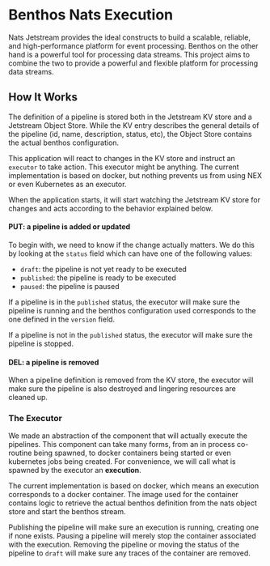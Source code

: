 # Benthos Nats Execution

Nats Jetstream provides the ideal constructs to build a scalable, reliable, and high-performance platform for event 
processing. Benthos on the other hand is a powerful tool for processing data streams. This project aims to combine the
two to provide a powerful and flexible platform for processing data streams.

## How It Works
The definition of a pipeline is stored both in the Jetstream KV store and a Jetstream Object Store. While the KV entry
describes the general details of the pipeline (id, name, description, status, etc), the Object Store contains the actual
benthos configuration.

This application will react to changes in the KV store and instruct an `executor` to take action. This executor might
be anything. The current implementation is based on docker, but nothing prevents us from using NEX or even Kubernetes 
as an executor.

When the application starts, it will start watching the Jetstream KV store for changes and acts according to the
behavior explained below.

#### PUT: a pipeline is added or updated
To begin with, we need to know if the change actually matters. We do this by looking at the `status` field which can
have one of the following values:

- `draft`: the pipeline is not yet ready to be executed
- `published`: the pipeline is ready to be executed
- `paused`: the pipeline is paused

If a pipeline is in the `published` status, the executor will make sure the pipeline is running and the benthos 
configuration used corresponds to the one defined in the `version` field.

If a pipeline is not in the `published` status, the executor will make sure the pipeline is stopped.

#### DEL: a pipeline is removed
When a pipeline definition is removed from the KV store, the executor will make sure the pipeline is also destroyed and
lingering resources are cleaned up.

### The Executor
We made an abstraction of the component that will actually execute the pipelines. This component can take many forms,
from an in process co-routine being spawned, to docker containers being started or even kubernetes jobs being created.
For convenience, we will call what is spawned by the executor an **execution**.

The current implementation is based on docker, which means an execution corresponds to a docker container. The image
used for the container contains logic to retrieve the actual benthos definition from the nats object store and start
the benthos stream.

Publishing the pipeline will make sure an execution is running, creating one if none exists. Pausing a pipeline will
merely stop the container associated with the execution. Removing the pipeline or moving the status of the pipeline 
to `draft` will make sure any traces of the container are removed.